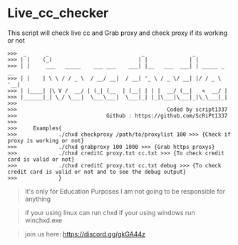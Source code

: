 # Live_cc_checker
This script will check live cc and Grab proxy and check proxy if its working or not
```
>>>  _      _                             _               _             
>>> | |    (_)                           | |             | |            
>>> | |     ___   _____    ___ ___    ___| |__   ___  ___| | _____ _ __ 
>>> | |    | \ \ / / _ \  / __/ __|  / __| '_ \ / _ \/ __| |/ / _ \ '__|
>>> | |____| |\ V /  __/ | (_| (__  | (__| | | |  __/ (__|   <  __/ |   
>>> |______|_| \_/ \___|  \___\___|  \___|_| |_|\___|\___|_|\_\___|_|   
>>>                                                                                  
>>>                                               Coded by script1337
>>>                            Github : https://github.com/ScRiPt1337
>>>         
>>>     Examples{
>>>             ./chxd checkproxy /path/to/proxylist 100 >>> {Check if proxy is working or not}
>>>             ./chxd grabproxy 100 1000 >>> {Grab https proxys}
>>>             ./chxd creditC proxy.txt cc.txt >>> {To check credit card is valid or not}
>>>             ./chxd creditC proxy.txt cc.txt debug >>> {To check credit card is valid or not and to see the debug output}
>>>             }
```
> it's only for Education Purposes
> I am not going to be responsible for anything

> if your using linux can run chxd
> if your using windows run winchxd.exe

> join us here: https://discord.gg/gkGA44z
